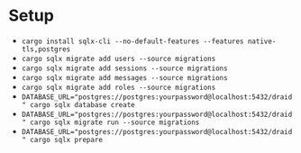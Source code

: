 # Setup

* `cargo install sqlx-cli --no-default-features --features native-tls,postgres`
* `cargo sqlx migrate add users --source migrations`
* `cargo sqlx migrate add sessions --source migrations`
* `cargo sqlx migrate add messages --source migrations`
* `cargo sqlx migrate add roles --source migrations`
* `DATABASE_URL="postgres://postgres:yourpassword@localhost:5432/draid" cargo sqlx database create`
* `DATABASE_URL="postgres://postgres:yourpassword@localhost:5432/draid" cargo sqlx migrate run --source migrations`
* `DATABASE_URL="postgres://postgres:yourpassword@localhost:5432/draid" cargo sqlx prepare`

#
